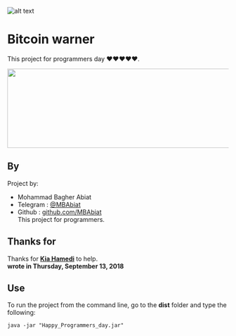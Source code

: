 ![alt text](https://www.yourdigitalfile.com/wp-content/uploads/20170912195836/World-Programmers-Day-3.png)

# Bitcoin warner
This project for programmers day ❤❤❤❤❤.<br>

<img src="https://media.giphy.com/media/349qKnoIBHK1i/giphy.gif" width="900" height="180" />

## By 

Project by:
- Mohammad Bagher Abiat 
- Telegram : [@MBAbiat](https://t.me/MBAbiat)
- Github : [github.com/MBAbiat](https://github.com/MBAbiat)<br>
This project for programmers. 

## Thanks for

Thanks for [<b>Kia Hamedi</b>](https://t.me/happy722) to help.<br>
<b>wrote in Thursday,  September 13, 2018</b>



## Use

To run the project from the command line, go to the <b>dist</b> folder and
type the following:

```
java -jar "Happy_Programmers_day.jar"
```
